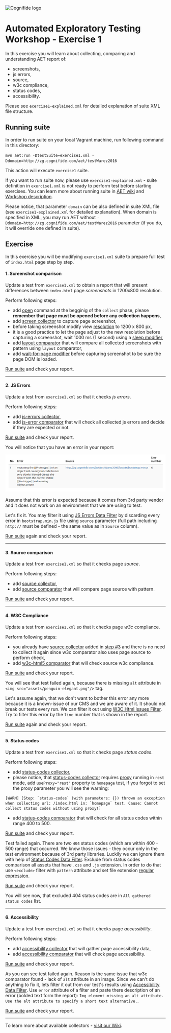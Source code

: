 ![Cognifide logo](http://cognifide.github.io/images/cognifide-logo.png)

# Automated Exploratory Testing Workshop - Exercise 1

In this exercise you will learn about collecting, comparing and understanding AET report of:

* screenshots,
* js errors,
* source,
* w3c compliance,
* status codes,
* accessibility.

Please see `exercise1-explained.xml` for detailed explanation of suite XML file structure.

## Running suite
In order to run suite on your local Vagrant machine, run following command in this directory:

`mvn aet:run -DtestSuite=exercise1.xml -Ddomain=http://zg.cognifide.com/aet/testWarez2016`

This action will execute `exercise1` suite.

If you want to run suite now, please use `exercise1-explained.xml` - suite definition in `exercise1.xml` is not ready to perform test before starting exercises.
You can learn more about running suite in [AET wiki](https://github.com/Cognifide/aet/wiki/RunningSuite) and [Workshop description](https://github.com/Skejven/aet-workshop#running-suite).

Please notice, that parameter `domain` can be also defined in suite XML file (see `exercise1-explained.xml` for detailed explanation).
When domain is specified in XML, you may run AET without `-Ddomain=http://zg.cognifide.com/aet/testWarez2016` parameter (if you do, it will override one defined in suite).  

## Exercise
In this exercise you will be modifying `exercise1.xml` suite to prepare full test of `index.html` page step by step.

#### 1. Screenshot comparison 
Update a test from `exercise1.xml` to obtain a report that will present differences between `index.html` page *screenshots* in 1200x800 resolution.

Perform following steps:
   * add [open](https://github.com/Cognifide/aet/wiki/Open) command at the begginig of the `collect` phase, please **remember that page must be opened before any collection happens**,
   * add [screen collector](https://github.com/Cognifide/aet/wiki/ScreenCollector) to capture page screenshot,
   * before taking screenshot modify view [resolution](https://github.com/Cognifide/aet/wiki/ResolutionModifier) to 1200 x 800 px,
   * it is a good practice to let the page adjust to the new resolution before capturing a screenshot, wait 1000 ms (1 second) using a [sleep modifier](https://github.com/Cognifide/aet/wiki/SleepModifier),
   * add [layout comparator](https://github.com/Cognifide/aet/wiki/LayoutComparator) that will compare all collected screenshots with pattern using `layout` comparator,
   * add [wait-for-page modifier](https://github.com/Cognifide/aet/wiki/WaitForPageLoadedModifier) before capturing screenshot to be sure the page DOM is loaded.

[Run suite](#running-suite) and check your report.

------

#### 2. JS Errors 
Update a test from `exercise1.xml` so that it checks *js errors*.

Perform following steps:
   * add [js-errors collector](https://github.com/Cognifide/aet/wiki/JSErrorsCollector),
   * add [js-error comparator](https://github.com/Cognifide/aet/wiki/JSErrorsComparator) that will check all collected js errors and decide if they are expected or not.
   
[Run suite](#running-suite) and check your report.

You will notice that you have an error in your report: 

![JS Error](assets/report-js-error.png)

Assume that this error is expected because it comes from 3rd party vendor and it does not work on an environment that we are using to test.

Let's fix it. You may filter it using [JS Errors Data Filter](https://github.com/Cognifide/aet/wiki/JSErrorsDataFilter) 
by discarding every error in `bootstrap.min.js` file using `source` parameter (full path including `http://` must be defined - the same value as in `Source` column).

[Run suite](#running-suite) again and check your report.

------

#### 3. Source comparison 
Update a test from `exercise1.xml` so that it checks page *source*.

Perform following steps:
   * add [source collector](https://github.com/Cognifide/aet/wiki/SourceCollector),
   * add [source comparator](https://github.com/Cognifide/aet/wiki/SourceComparator) that will compare page source with pattern.
   
[Run suite](#running-suite) and check your report.

------

#### 4. W3C Compliance 
Update a test from `exercise1.xml` so that it checks page *w3c* compliance.

Perform following steps:
   * you already have [source collector](https://github.com/Cognifide/aet/wiki/SourceCollector) added in [step #3](#3-source-comparison) 
   and there is no need to collect it again since w3c comparator also uses page source to perform check,
   * add [w3c-html5 comparator](https://github.com/Cognifide/aet/wiki/W3CHTML5Comparator) that will check source w3c compliance.
   
[Run suite](#running-suite) and check your report.

You will see that test failed again, because there is missing `alt` attribute in `<img src="assets/penguin-elegant.png"/>` tag.

Let's assume again, that we don't want to bother this error any more because it is a known-issue of our CMS and we are aware of it.
It should not break our tests every run. We can filter it out using [W3C Html Issues Filter](https://github.com/Cognifide/aet/wiki/W3CHTML5IssuesFilter).
Try to filter this error by the `line` number that is shown in the report.

[Run suite](#running-suite) again and check your report.

------

#### 5. Status codes 
Update a test from `exercise1.xml` so that it checks page *status codes*.

Perform following steps:
   * add [status-codes collector](https://github.com/Cognifide/aet/wiki/StatusCodesCollector),
   * please notice, that [status-codes collector](https://github.com/Cognifide/aet/wiki/StatusCodesCollector) 
   requires [proxy](https://github.com/Cognifide/aet/wiki/SuiteStructure#proxy) running in `rest` mode, add `useProxy="rest"` property
   to `homepage` test, if you forgot to set the proxy parameter you will see the warning:
   
   ```
   [WARN] [Step: `status-codes` (with parameters: {}) thrown an exception when collecting url: /index.html in: `homepage` test. Cause: Cannot collect status codes without using proxy!]
   ```
   
   * add [status-codes comparator](https://github.com/Cognifide/aet/wiki/StatusCodesComparator) that will check for all status codes within range 400 to 500.
   
[Run suite](#running-suite) and check your report.

Test failed again. There are two `404` status codes (which are within 400 - 500 range) that occurred. 
We know those issues - they occur only in the test environment because of 3rd party libraries. 
Luckily we can ignore them with help of [Status Codes Data Filter](https://github.com/Cognifide/aet/wiki/StatusCodesDataFilters).
Exclude from status codes comparison all assets that have `.css` and `.js` extension. 
In order to do that use `<exclude>` filter with `pattern` attribute and set file extension [regular expression](http://www.regular-expressions.info/).

[Run suite](#running-suite) and check your report.

You will see now, that excluded 404 status codes are in `All gathered status codes` list.

------

#### 6. Accessibility 
Update a test from `exercise1.xml` so that it checks page *accessibility*.

Perform following steps:
   * add [accessibility collector](https://github.com/Cognifide/aet/wiki/AccessibilityCollector) that will gather page accessibility data,
   * add [accessibility comparator](https://github.com/Cognifide/aet/wiki/AccessibilityComparator) that will check page accessibility.
   
[Run suite](#running-suite) and check your report.

As you can see test failed again. Reason is the same issue that w3c comparator found - lack of `alt` attribute in an image.
Since we can't do anything to fix it, lets filter it out from our test's results using [Accessibility Data Filter](https://github.com/Cognifide/aet/wiki/AccessibilityDataFilter).
Use `error` attribute of a filter and paste there description of an error (bolded text form the report): `Img element missing an alt attribute. Use the alt attribute to specify a short text alternative.`.

[Run suite](#running-suite) and check your report.

------

To learn more about available collectors - [visit our Wiki](https://github.com/Cognifide/aet/wiki/Collectors).